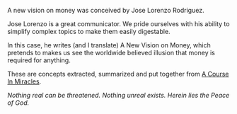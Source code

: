 A new vision on money was conceived by Jose Lorenzo Rodriguez.

Jose Lorenzo is a great communicator. We pride ourselves with his ability to simplify complex topics to make them easily digestable.

In this case, he writes (and I translate) A New Vision on Money, which pretends to makes us see the worldwide believed illusion that money is required for anything.

These are concepts extracted, summarized and put together from [A Course In Miracles](https://acimce.app/).


*Nothing real can be threatened. Nothing unreal exists. Herein lies the Peace of God.*
